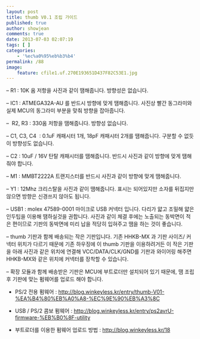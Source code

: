 ```yaml
---
layout: post
title: thumb V0.1 조립 가이드
published: true
author: showjean
comments: true
date: 2013-07-03 02:07:19
tags: [ ]
categories:
    - '%ec%a0%95%eb%b3%b4'
permalink: /88
image:
    feature: cfile1.uf.270E193651D437F82C53E1.jpg
---
```

&#8211; R1 : 10K 옴 저항을 사진과 같이 땜해줍니다. 방향성은 없습니다.


  








&#8211; IC1 : ATMEGA32A-AU 를 반드시 방향에 맞게 땜해줍니다. 사진상 빨간 동그라미와 실제 MCU의 동그라미 부분을 맞춰 방향을 잡아줍니다.

&#8211; &nbsp;R2, R3 : 330옴 저항을 땜해줍니다. 방향성 없습니다.


  








&#8211; C1, C3, C4 &nbsp;: 0.1uF 캐패시터 1개, 18pF 캐패시터 2개를 땜해줍니다. 구분할 수 없듯이 방향성도 없습니다.

&#8211; C2 : 10uF / 16V 탄탈 캐패시터를 땜해줍니다. 반드시&nbsp;사진과 같이 방향에 맞게 땜해줘야 합니다.

&#8211; M1 : MMBT2222A 트랜지스터를 반드시 사진과 같이 방향에 맞게 땜해줍니다.

&#8211; Y1 : 12Mhz 크리스탈을 사진과 같이 땜해줍니다. 표시는 되어있지만 소자를 뒤집지만 않으면 방향은 신경쓰지 않아도 됩니다.


  








&#8211; USB1 : molex 47589-0001 마이크로 USB 커넥터 입니다. 다리가 얇고 조밀해 얇은 인두팁을 이용해 땜하실것을 권합니다. 사진과 같이 체결 후에는 노출되는 동박면이 적은 편이므로 기판의 동박면에 미리 납을 적당히 입혀주고 땜을 하는 것이 좋습니다.


  








&#8211; thumb 기판과 함께 배송되는 작은 기판입니다. 기존 HHKB-MX 과 기판 사이즈/ 커넥터 위치가 다르기 때문에 기존 하우징에 이 thumb 기판을 이용하려거든 이 작은 기판을 아래 사진과 같은 위치에 연결해 VCC/DATA/CLK/GND를 기판과 와이어링 해주면 HHKB-MX와 같은 위치에 커넥터를 장착할 수 있습니다.


  








&#8211; 확장 모듈과 함께 배송받은 기판은 MCU에 부트로더만 설치되어 있기 때문에, 땜 조립 후 기판에 맞는 펌웨어를&nbsp;업로드&nbsp;해야 합니다.


  + PS/2 전용 펌웨어 :&nbsp;http://blog.winkeyless.kr/entry/thumb-V01-%EA%B4%80%EB%A0%A8-%EC%9E%90%EB%A3%8C



  + USB / PS/2 콤보 펌웨어 :&nbsp;http://blog.winkeyless.kr/entry/ps2avrU-firmware-%EB%B0%8F-utility



  + 부트로더를 이용한 펌웨어&nbsp;업로드&nbsp;방법 :&nbsp;http://blog.winkeyless.kr/18






